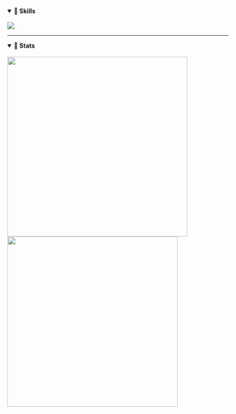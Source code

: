 <!-- # Hello there! <img src="https://media.giphy.com/media/hvRJCLFzcasrR4ia7z/giphy.gif" width="30px"/> -->

<details open>
<summary><strong> 🔧 Skills </strong></summary>  
<br>
<div>
<img src="https://skillicons.dev/icons?i=c,cpp,java,js,ts,html,css,react,nodejs,expressjs,tailwind,mongodb,mysql,git,github,ubuntu,visualstudio,vscode,markdown">
</div>
</details>

---

<details open>
<summary><strong> 👾  Stats </strong></summary>  
<br>

<div>
      <img src="https://streak-stats.demolab.com/?user=The-Phoenics&theme=dark" width="410">
      <img src="https://github-readme-stats.vercel.app/api?username=The-Phoenics&show_icons=true&theme=dark#gh-dark-mode-only" width="388">
</div>


</details>
